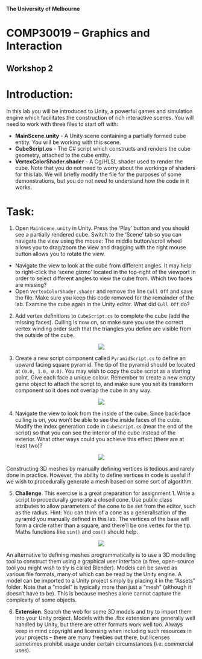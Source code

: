 **The University of Melbourne**
# COMP30019 – Graphics and Interaction

## Workshop 2


# Introduction:

In this lab you will be introduced to Unity, a powerful games and simulation engine which facilitates the construction of rich interactive scenes.
You will need to work with three files to start off with:
* **MainScene.unity** - A Unity scene containing a partially formed cube entity. You will be working with this scene.
* **CubeScript.cs** - The C# script which constructs and renders the cube geometry, attached to the cube entity.
* **VertexColorShader.shader** - A Cg/HLSL shader used to render the cube. Note that you do not need to worry about the workings of shaders for this lab. We will briefly modify the file for the purposes of some demonstrations, but you do not need to understand how the code in it works.

# Task:

1. Open `MainScene.unity` in Unity. Press the ‘Play’ button and you should see a partially rendered cube. Switch to the ‘Scene’ tab so you can navigate the view using the mouse: The middle button/scroll wheel allows you to drag/zoom the view and dragging with the right mouse button allows you to rotate the view.
  - Navigate the view to look at the cube from different angles. It may help to right-click the ‘scene gizmo’ located in the top-right of the viewport in order to select different angles to view the cube from. Which two faces are missing?
  - Open `VertexColorShader.shader` and remove the line `Cull Off` and save the file. Make sure you keep this code removed for the remainder of the lab. Examine the cube again in the Unity editor. What did `Cull Off` do?
  
2. Add vertex definitions to `CubeScript.cs` to complete the cube (add the missing faces). Culling is now on, so make sure you use the correct vertex winding order such that the triangles you define are visible from the outside of the cube.

<p align="center">
  <img src="Gifs/2-Cube.gif">
</p>

3. Create a new script component called `PyramidScript.cs` to define an upward facing square pyramid. The tip of the pyramid should be located at `(0.0, 1.0, 0.0)`. You may wish to copy the cube script as a starting point. Give each face a unique colour. Remember to create a new empty game object to attach the script to, and make sure you set its transform component so it does not overlap the cube in any way.

<p align="center">
  <img src="Gifs/3-Pyramid.gif">
</p>

4. Navigate the view to look from the inside of the cube. Since back-face culling is on, you won’t be able to see the inside faces of the cube. Modify the index generation code in `CubeScript.cs` (near the end of the script) so that you can see the interior of the cube instead of the exterior. What other ways could you achieve this effect (there are at least two)?

<p align="center">
  <img src="Gifs/4-Inside.gif">
</p>

Constructing 3D meshes by manually defining vertices is tedious and rarely done in practice. However, the ability to define vertices in code is useful if we wish to procedurally generate a mesh based on some sort of algorithm.

5. **Challenge**. This exercise is a great preparation for assignment 1. Write a script to procedurally generate a closed cone. Use public class attributes to allow parameters of the cone to be set from the editor, such as the radius. Hint: You can think of a cone as a generalisation of the pyramid you manually defined in this lab. The vertices of the base will form a circle rather than a square, and there’ll be one vertex for the tip. Maths functions like `sin()` and `cos()` should help.

<p align="center">
  <img src="Gifs/5-Challenge.gif">
</p>

An alternative to defining meshes programmatically is to use a 3D modelling tool to construct them using a graphical user interface (a free, open-source tool you might wish to try is called Blender). Models can be saved as various file formats, many of which can be read by the Unity engine. A model can be imported to a Unity project simply by placing it in the “Assets” folder. Note that a “model” is typically more than just a “mesh” (although it doesn’t have to be). This is because meshes alone cannot capture the complexity of some objects.

6. **Extension**. Search the web for some 3D models and try to import them into your Unity project. Models with the .fbx extension are generally well handled by Unity, but there are other formats work well too. Always keep in mind copyright and licensing when including such resources in your projects – there are many freebies out there, but licenses sometimes prohibit usage under certain circumstances (i.e. commercial uses).
